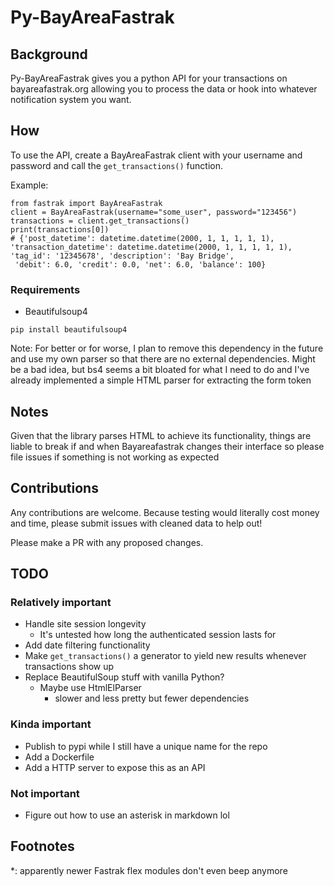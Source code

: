 # Py-BayAreaFastrak

## Background
Py-BayAreaFastrak gives you a python API for your transactions on bayareafastrak.org allowing you to process the data or
hook into whatever notification system you want.

## How
To use the API, create a BayAreaFastrak client with your username and password and call the `get_transactions()` 
function. 

Example:
```
from fastrak import BayAreaFastrak
client = BayAreaFastrak(username="some_user", password="123456")
transactions = client.get_transactions()
print(transactions[0])
# {'post_datetime': datetime.datetime(2000, 1, 1, 1, 1, 1), 
'transaction_datetime': datetime.datetime(2000, 1, 1, 1, 1, 1), 'tag_id': '12345678', 'description': 'Bay Bridge',
 'debit': 6.0, 'credit': 0.0, 'net': 6.0, 'balance': 100}
```

### Requirements
* Beautifulsoup4 
```
pip install beautifulsoup4
```
Note: For better or for worse, I plan to remove this dependency in the future and use my own parser so that there are 
no external dependencies. Might be a bad idea, but bs4 seems a bit bloated for what I need to do and I've already 
implemented a simple HTML parser for extracting the form token

## Notes
Given that the library parses HTML to achieve its functionality, things are liable to break if and when Bayareafastrak 
changes their interface so please file issues if something is not working as expected

## Contributions
Any contributions are welcome. Because testing would literally cost money and time, please submit issues with cleaned 
data to help out! 

Please make a PR with any proposed changes.

## TODO
### Relatively important
* Handle site session longevity
  * It's untested how long the authenticated session lasts for
* Add date filtering functionality
* Make `get_transactions()` a generator to yield new results whenever transactions show up
* Replace BeautifulSoup stuff with vanilla Python?
  * Maybe use HtmlElParser
    * slower and less pretty but fewer dependencies

### Kinda important
* Publish to pypi while I still have a unique name for the repo
* Add a Dockerfile
* Add a HTTP server to expose this as an API
  
### Not important
* Figure out how to use an asterisk in markdown lol

## Footnotes
*: apparently newer Fastrak flex modules don't even beep anymore